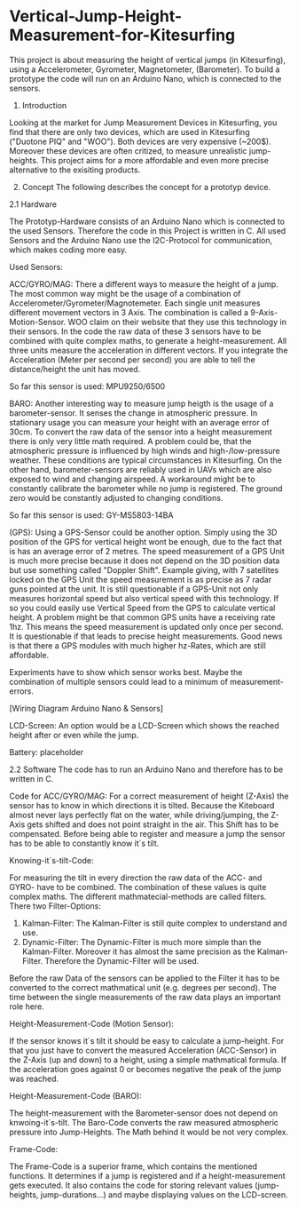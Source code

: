 # Vertical-Jump-Height-Measurement-for-Kitesurfing
This project is about measuring the height of vertical jumps (in Kitesurfing), using a Accelerometer, Gyrometer, Magnetometer, (Barometer). To build a prototype the code will run on an Arduino Nano, which is connected to the sensors.

1. Introduction

Looking at the market for Jump Measurement Devices in Kitesurfing, you find that there are only two devices, which are used in Kitesurfing ("Duotone PIQ" and "WOO"). Both devices are very expensive (~200$). Moreover these devices are often critized, to measure unrealistic jump-heights. This project aims for a more affordable and even more precise alternative to the exisiting products. 

2. Concept
The following describes the concept for a prototyp device.
 
2.1 Hardware

The Prototyp-Hardware consists of an Arduino Nano which is connected to the used Sensors. Therefore the code in this Project is written in C. All used Sensors and the Arduino Nano use the I2C-Protocol for communication, which makes coding more easy. 

Used Sensors:

ACC/GYRO/MAG:
There a different ways to measure the height of a jump. The most common way might be the usage of a combination of Accelerometer/Gyrometer/Magnotemeter. Each single unit measures different movement vectors in 3 Axis. The combination is called a 9-Axis-Motion-Sensor. WOO claim on their website that they use this technology in their sensors. 
In the code the raw data of these 3 sensors have to be combined with quite complex maths, to generate a height-measurement. All three units measure the acceleration in different vectors. If you integrate the Acceleration (Meter per second per second) you are able to tell the distance/height the unit has moved. 

So far this sensor is used: MPU9250/6500

BARO:
Another interesting way to measure jump heigth is the usage of a barometer-sensor. It senses the change in atmospheric pressure. In stationary usage you can measure your height with an average error of 30cm. To convert the raw data of the sensor into a height measurement there is only very little math required. A problem could be, that the atmospheric pressure is influenced by high winds and high-/low-pressure weather. These conditions are typical circumstances in Kitesurfing. On the other hand, barometer-sensors are reliably used in UAVs which are also exposed to wind and changing airspeed. A workaround might be to constantly calibrate the barometer while no jump is registered. The ground zero would be constantly adjusted to changing conditions.

So far this sensor is used: GY-MS5803-14BA

(GPS):
Using a GPS-Sensor could be another option. Simply using the 3D position of the GPS for vertical height wont be enough, due to the fact that is has an average error of 2 metres. The speed measurement of a GPS Unit is much more precise because it does not depend on the 3D position data but use something called "Doppler Shift". Example giving, with 7 satellites locked on the GPS Unit the speed measurement is as precise as 7 radar guns pointed at the unit. It is still questionable if a GPS-Unit not only measures horizontal speed but also vertical speed with this technology. If so you could easily use Vertical Speed from the GPS to calculate vertical height. 
A problem might be that common GPS units have a receiving rate 1hz. This means the speed measurement is updated only once per second. It is questionable if that leads to precise height measurements. Good news is that there a GPS modules with much higher hz-Rates, which are still affordable.


Experiments have to show which sensor works best. Maybe the combination of multiple sensors could lead to a minimum of measurement-errors. 

[Wiring Diagram Arduino Nano & Sensors]

LCD-Screen:
An option would be a LCD-Screen which shows the reached height after or even while the jump.


Battery:
placeholder


2.2 Software 
The code has to run an Arduino Nano and therefore has to be written in C. 

Code for ACC/GYRO/MAG: 
For a correct measurement of height (Z-Axis) the sensor has to know in which directions it is tilted. Because the Kiteboard almost never lays perfectly flat on the water, while driving/jumping, the Z-Axis gets shifted and does not point straight in the air. This Shift has to be compensated. Before being able to register and measure a jump the sensor has to be able to constantly know it´s tilt. 

Knowing-it´s-tilt-Code: 

For measuring the tilt in every direction the raw data of the ACC- and GYRO- have to be combined. The combination of these values is quite complex maths. The different mathmatecial-methods are called filters. There two Filter-Options: 

1. Kalman-Filter: The Kalman-Filter is still quite complex to understand and use.
2. Dynamic-Filter: The Dynamic-Filter is much more simple than the Kalman-Filter. Moreover it has almost the same precision as the Kalman-Filter. Therefore the Dynamic-Filter will be used. 

Before the raw Data of the sensors can be applied to the Filter it has to be converted to the correct mathmatical unit (e.g. degrees per second). The time between the single measurements of the raw  data plays an important role here.



Height-Measurement-Code (Motion Sensor): 

If the sensor knows it´s tilt it should be easy to calculate a jump-height. For that you just have to convert the measured Acceleration (ACC-Sensor) in the Z-Axis (up and down) to a height, using a simple mathmatical formula. If the acceleration goes against 0 or becomes negative the peak of the jump was reached.



Height-Measurement-Code (BARO):

The height-measurement with the Barometer-sensor does not depend on knwoing-it´s-tilt. The Baro-Code converts the raw measured atmospheric pressure into Jump-Heights. The Math behind it would be not very complex.


Frame-Code:

The Frame-Code is a superior frame, which contains the mentioned functions. It determines if a jump is registered and if a height-measurement gets executed. It also contains the code for storing relevant values (jump-heights, jump-durations...) and maybe displaying values on the LCD-screen. 


 
